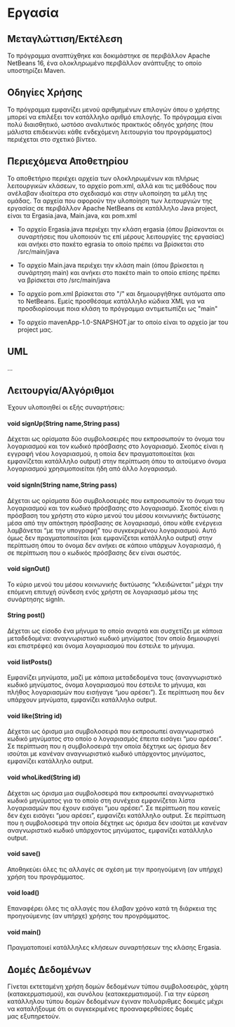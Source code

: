 # Εργασία

## Μεταγλώττιση/Εκτέλεση

Το πρόγραμμα αναπτύχθηκε και δοκιμάστηκε σε περιβάλλον Apache NetBeans 16, ένα ολοκληρωμένο περιβάλλον ανάπτυξης το οποίο υποστηρίζει Maven.

## Οδηγίες Χρήσης

Το πρόγραμμα εμφανίζει μενού αριθμημένων επιλογών όπου ο χρήστης μπορεί να επιλέξει τον κατάλληλο αριθμό επιλογής. Το πρόγραμμα είναι πολύ διαισθητικό, ωστόσο αναλυτικός πρακτικός οδηγός χρήσης (που μάλιστα επιδεικνύει κάθε ενδεχόμενη λειτουργία του προγράμματος) περιέχεται στο σχετικό βίντεο.

## Περιεχόμενα Αποθετηρίου

Το αποθετήριο περιέχει αρχεία των ολοκληρωμένων και πλήρως λειτουργικών κλάσεων, το αρχείο pom.xml, αλλά και τις μεθόδους που ανέλαβαν ιδιαίτερα στο σχεδιασμό και στην υλοποίηση τα μέλη της ομάδας. Τα αρχεία που αφορούν την υλοποίηση των λειτουργιών της εργασίας σε περιβάλλον Apache NetBeans σε κατάλληλο Java project, είναι τα Ergasia.java, Main.java, και pom.xml

* Το αρχείο Ergasia.java περιέχει την κλάση ergasia (όπου βρίσκονται οι συναρτήσεις που υλοποιούν τις επί μέρους λειτουργίες της εργασίας) και ανήκει στο πακέτο egrasia το οποίο πρέπει να βρίσκεται στο /src/main/java

* Το αρχείο Main.java περιέχει την κλάση main (όπου βρίκσεται η συνάρτηση main) και ανήκει στο πακέτο main το οποίο επίσης πρέπει να βρίσκεται στο /src/main/java

* Το αρχείο pom.xml βρίσκεται στο "/" και δημιουργήθηκε αυτόματα απο το NetBeans. Εμείς προσθέσαμε κατάλληλο κώδικα XML για να προσδιορίσουμε ποια κλάση το πρόγραμμα αντιμετωπίζει ως "main"

* Το αρχείο mavenApp-1.0-SNAPSHOT.jar το οποίο είναι το αρχείο jar του project μας.
## UML

...

## Λειτουργία/Αλγόριθμοι

Έχουν υλοποιηθεί οι εξής συναρτήσεις:

#### void signUp(String name,String pass)

Δέχεται ως ορίσματα δύο συμβολοσειρές που εκπροσωπούν το όνομα του λογαριασμού και τον κωδικό πρόσβασης στο λογαριασμό. Σκοπός είναι η εγγραφή νέου λογαριασμού, η οποία δεν πραγματοποιείται (και εμφανίζεται κατάλληλο output) στην περίπτωση όπου το αιτούμενο όνομα λογαριασμού χρησιμοποιείται ήδη από άλλο λογαριασμό.

#### void signIn(String name,String pass)

Δέχεται ως ορίσματα δύο συμβολοσειρές που εκπροσωπούν το όνομα του λογαριασμού και τον κωδικό πρόσβασης στο λογαριασμό. Σκοπός είναι η πρόσβαση του χρήστη στο κύριο μενού του μέσου κοινωνικής δικτύωσης μέσα από την απόκτηση πρόσβασης σε λογαριασμό, όπου κάθε ενέργεια λαμβάνεται “με την υπογραφή” του συγκεκριμένου λογαριασμού. Αυτό όμως δεν πραγματοποιείται (και εμφανίζεται κατάλληλο output) στην περίπτωση όπου το όνομα δεν ανήκει σε κάποιο υπάρχων λογαριασμό, ή σε περίπτωση που ο κωδικός πρόσβασης δεν είναι σωστός.

#### void signOut()

Το κύριο μενού του μέσου κοινωνικής δικτύωσης “κλειδώνεται” μέχρι την επόμενη επιτυχή σύνδεση ενός χρήστη σε λογαριασμό μέσω της συνάρτησης signIn.

#### String post()

Δέχεται ως είσοδο ένα μήνυμα το οποίο αναρτά και συσχετίζει με κάποια μεταδεδομένα: αναγνωριστικό κωδικό μηνύματος (τον οποίο δημιουργεί και επιστρέφει) και όνομα λογαριασμού που έστειλε το μήνυμα.

#### void listPosts()

Εμφανίζει μηνύματα, μαζί με κάποια μεταδεδομένα τους (αναγνωριστικό κωδικό μηνύματος, όνομα λογαριασμού που έστειλε το μήνυμα, και πλήθος λογαριασμών που εισήγαγε “μου αρέσει”). Σε περίπτωση που δεν υπάρχουν μηνύματα, εμφανίζει κατάλληλο output.

#### void like(String id)

Δέχεται ως όρισμα μια συμβολοσειρά που εκπροσωπεί αναγνωριστικό κωδικό μηνύματος στο οποίο ο λογαριασμός έπειτα εισάγει “μου αρέσει”. Σε περίπτωση που η συμβολοσειρά την οποία δέχτηκε ως όρισμα δεν ισούται με κανέναν αναγνωριστικό κωδικό υπάρχοντος μηνύματος, εμφανίζει κατάλληλο output.

#### void whoLiked(String id)

Δέχεται ως όρισμα μια συμβολοσειρά που εκπροσωπεί αναγνωριστικό κωδικό μηνύματος για το οποίο στη συνέχεια εμφανίζεται λίστα λογαριασμών που έχουν εισάγει “μου αρέσει”. Σε περίπτωση που κανείς δεν έχει εισάγει “μου αρέσει”, εμφανίζει κατάλληλο output. Σε περίπτωση που η συμβολοσειρά την οποία δέχτηκε ως όρισμα δεν ισούται με κανέναν αναγνωριστικό κωδικό υπάρχοντος μηνύματος, εμφανίζει κατάλληλο output.

#### void save()

Αποθηκεύει όλες τις αλλαγές σε σχέση με την προηγούμενη (αν υπήρχε) χρήση του προγράμματος.

#### void load()

Επαναφέρει όλες τις αλλαγές που έλαβαν χρόνο κατά τη διάρκεια της προηγούμενης (αν υπήρχε) χρήσης του προγράμματος.

#### void main()

Πραγματοποιεί κατάλληλες κλήσεων συναρτήσεων της κλάσης Ergasia.

## Δομές Δεδομένων

Γίνεται εκτεταμένη χρήση δομών δεδομένων τύπου συμβολοσειράς, χάρτη (κατακερματισμού), και συνόλου (κατακερματισμού). Για την εύρεση κατάλληλου τύπου δομών δεδομένων έγιναν πολυάριθμες δοκιμές μέχρι να καταλήξουμε ότι οι συγκεκριμένες προαναφερθείσες δομές μας εξυπηρετούν.
